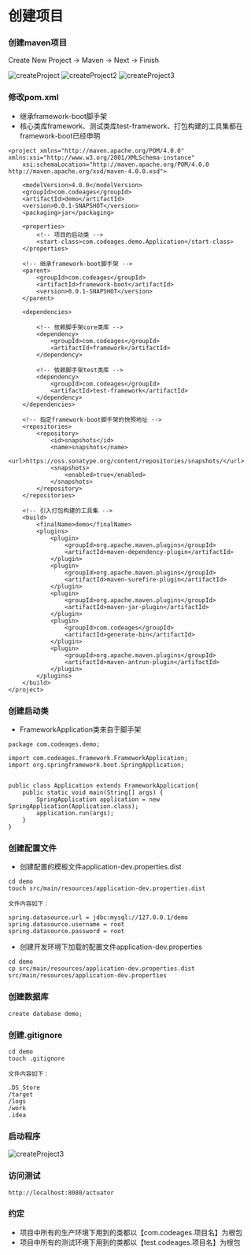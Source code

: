# 创建项目

### 创建maven项目

Create New Project -> Maven -> Next -> Finish

![createProject](./imgs/create-project.jpg)
![createProject2](./imgs/create-project2.png)
![createProject3](./imgs/create-project3.jpg)

### 修改pom.xml

* 继承framework-boot脚手架
* 核心类库framework、测试类库test-framework、打包构建的工具集都在framework-boot已经申明


```
<project xmlns="http://maven.apache.org/POM/4.0.0" xmlns:xsi="http://www.w3.org/2001/XMLSchema-instance"
	xsi:schemaLocation="http://maven.apache.org/POM/4.0.0 http://maven.apache.org/xsd/maven-4.0.0.xsd">
	
	<modelVersion>4.0.0</modelVersion>
	<groupId>com.codeages</groupId>
	<artifactId>demo</artifactId>
	<version>0.0.1-SNAPSHOT</version>
	<packaging>jar</packaging>

	<properties>
		<!-- 项目的启动类 -->
		<start-class>com.codeages.demo.Application</start-class>
	</properties>

	<!-- 继承framework-boot脚手架 -->
	<parent>
		<groupId>com.codeages</groupId>
		<artifactId>framework-boot</artifactId>
		<version>0.0.1-SNAPSHOT</version>
	</parent>

	<dependencies>

		<!-- 依赖脚手架core类库 -->
		<dependency>
			<groupId>com.codeages</groupId>
			<artifactId>framework</artifactId>
		</dependency>

		<!-- 依赖脚手架test类库 -->
		<dependency>
			<groupId>com.codeages</groupId>
			<artifactId>test-framework</artifactId>
		</dependency>
	</dependencies>

	<!-- 指定framework-boot脚手架的快照地址 -->
	<repositories>
		<repository>
			<id>snapshots</id>
			<name>snapshots</name>
			<url>https://oss.sonatype.org/content/repositories/snapshots/</url>
			<snapshots>
				<enabled>true</enabled>
			</snapshots>
		</repository>
	</repositories>

	<!-- 引入打包构建的工具集 -->
	<build>
		<finalName>demo</finalName>
		<plugins>
			<plugin>
				<groupId>org.apache.maven.plugins</groupId>
				<artifactId>maven-dependency-plugin</artifactId>
			</plugin>
			<plugin>
				<groupId>org.apache.maven.plugins</groupId>
				<artifactId>maven-surefire-plugin</artifactId>
			</plugin>
			<plugin>
				<groupId>org.apache.maven.plugins</groupId>
				<artifactId>maven-jar-plugin</artifactId>
			</plugin>
			<plugin>
				<groupId>com.codeages</groupId>
				<artifactId>generate-bin</artifactId>
			</plugin>
			<plugin>
				<groupId>org.apache.maven.plugins</groupId>
				<artifactId>maven-antrun-plugin</artifactId>
			</plugin>
		</plugins>
	</build>
</project>
```

### 创建启动类

* FrameworkApplication类来自于脚手架

```
package com.codeages.demo;

import com.codeages.framework.FrameworkApplication;
import org.springframework.boot.SpringApplication;


public class Application extends FrameworkApplication{
	public static void main(String[] args) {
		SpringApplication application = new SpringApplication(Application.class);
		application.run(args);
	}
}
```

### 创建配置文件

* 创建配置的模板文件application-dev.properties.dist

```
cd demo 
touch src/main/resources/application-dev.properties.dist

文件内容如下：

spring.datasource.url = jdbc:mysql://127.0.0.1/demo
spring.datasource.username = root
spring.datasource.password = root
```

* 创建开发环境下加载的配置文件application-dev.properties

```
cd demo
cp src/main/resources/application-dev.properties.dist src/main/resources/application-dev.properties
```

### 创建数据库

```
create database demo;
```

### 创建.gitignore

```
cd demo
touch .gitignore

文件内容如下：

.DS_Store
/target
/logs
/work
.idea
```

### 启动程序

![createProject3](./imgs/create-project4.jpg)

### 访问测试

```
http://localhost:8080/actuator
```

### 约定

* 项目中所有的生产环境下用到的类都以【com.codeages.项目名】为根包
* 项目中所有的测试环境下用到的类都以【test.codeages.项目名】为根包



